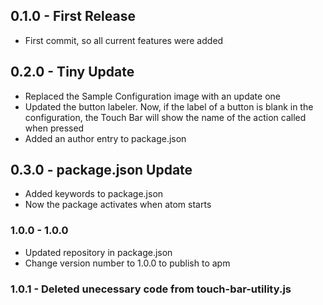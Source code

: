 ## 0.1.0 - First Release
*   First commit, so all current features were added

## 0.2.0 - Tiny Update
*   Replaced the Sample Configuration image with an update one
*   Updated the button labeler. Now, if the label of a button is blank in the configuration, the Touch Bar will show the name of the action called when pressed
*   Added an author entry to package.json

## 0.3.0 - package.json Update
*   Added keywords to package.json
*   Now the package activates when atom starts

### 1.0.0 - 1.0.0
*   Updated repository in package.json
*   Change version number to 1.0.0 to publish to apm

### 1.0.1 - Deleted unecessary code from touch-bar-utility.js
